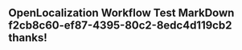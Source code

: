 <properties
ms.topic="hero-topic"
ms.test1="hero-topic"
ms.test2="test"/>

## OpenLocalization Workflow Test MarkDown f2cb8c60-ef87-4395-80c2-8edc4d119cb2 thanks!
